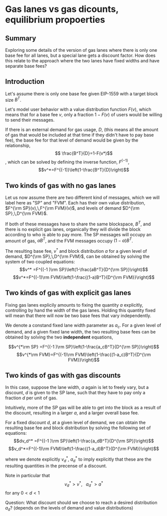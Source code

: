 # Gas lanes vs gas dicounts, equilibrium propoerties

## Summary
Exploring some details of the version of gas lanes where there is only one base fee for all lanes, but a special lane gets a discount factor. How does this relate to the approach where the two lanes have fixed widths and have separate base fees?

## Introduction

Let's assume there is only one base fee given EIP-1559 with a target block size $B^T$. 

Let's model user behavior with a value distribution function $F(v)$, which means that for a base fee $v$, only a fraction $1-F(v)$ of users would be willing to send their messages. 

If there is an external demand for gas usage, $D$, (this means all the amount of gas that would be included at that time if they didn't have to pay base fee), the base fee for that level of demand would be given by the relationship,
$$ \frac{B^T}{D}=1-F(v*)$$,
which can be solved by defining the inverse function, $F^{(-1)}$,
$$v^*=F^{(-1)}\left(1-\frac{B^T}{D}\right)$$

## Two kinds of gas with no gas lanes

Let us now assume there are two different kind of messages, which we will label here as "SP" and "FVM". Each has their own value distribution, $F^{\rm SP}(v),\,F^{\rm FVM}(v)$, and levels of demand $D^{\rm SP},\,D^{\rm FVM}$.

If both of these messages have to share the same blockspace, $B^T$, and there is no explicit gas lanes, organically they will divide the block according to who is able to pay more. The SP messages will occupy an amount of gas, $aB^T$, and the FVM messages occupy $(1-a)B^T$.  

The resulting base fee, $v^*$ and block distribution $a$ for a given level of demand, $D^{\rm SP},\,D^{\rm FVM}$, can be obtained by solving the system of two coupled equations:
$$v^* =F^{(-1 )\rm SP}\left(1-\frac{aB^T}{D^{\rm SP}}\right)$$
$$v^*=F^{(-1)\rm FVM}\left(1-\frac{(1-a)B^T}{D^{\rm FVM}}\right)$$

## Two kinds of gas with explicit gas lanes

Fixing gas lanes explicily amounts to fixing the quantity $a$ explicitly, controlling by hand the width of the gas lanes. Holding this quantity fixed will mean that there will now be two base fees that vary independently.

We denote a constand fixed lane width parameter as $a_c$.  For a given level of demand, and a given fixed lane width, the two resulting base fees can be obtained by solving the two **independent** equations,

$$v^{*\rm SP} =F^{(-1 )\rm SP}\left(1-\frac{a_cB^T}{D^{\rm SP}}\right)$$
$$v^{*\rm FVM}=F^{(-1)\rm FVM}\left(1-\frac{(1-a_c)B^T}{D^{\rm FVM}}\right)$$

## Two kinds of gas with gas discounts

In this case, suppose the lane width, $a$ again is let to freely vary, but a discount, $d$ is given to the SP lane, such that they have to pay only a fraction $d$ per unit of gas.

Intuitively, more of the SP gas will be able to get into the block as a result of the discount, resulting in a larger $a$, and a larger overall base fee. 

For a fixed discount $d$, at a given level of demand, we can obtain the resulting base fee and block distribution by solving the following set of equations:
$$dv_d^* =F^{(-1 )\rm SP}\left(1-\frac{a_dB^T}{D^{\rm SP}}\right)$$
$$v_d^*=F^{(-1)\rm FVM}\left(1-\frac{(1-a_d)B^T}{D^{\rm FVM}}\right)$$

where we denote explicitly $v_d^*$, $a_d^*$ to imply explicitly that these are the resulting quantities in the precense of a discount. 

Note in particular that
$$v_d^*>v^*,\,\,\,\,\,a_d^*>a^*$$
for any $0<d<1$

Question: What discount should we choose to reach a desired distribution $a_d$? (depends on the levels of demand and value distributions)

